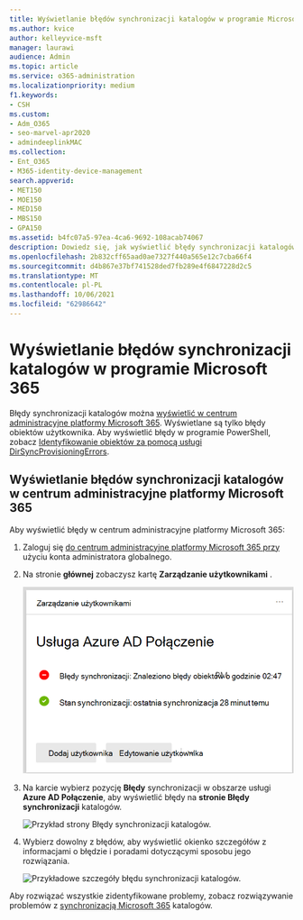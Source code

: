 ```yaml
---
title: Wyświetlanie błędów synchronizacji katalogów w programie Microsoft 365
ms.author: kvice
author: kelleyvice-msft
manager: laurawi
audience: Admin
ms.topic: article
ms.service: o365-administration
ms.localizationpriority: medium
f1.keywords:
- CSH
ms.custom:
- Adm_O365
- seo-marvel-apr2020
- admindeeplinkMAC
ms.collection:
- Ent_O365
- M365-identity-device-management
search.appverid:
- MET150
- MOE150
- MED150
- MBS150
- GPA150
ms.assetid: b4fc07a5-97ea-4ca6-9692-108acab74067
description: Dowiedz się, jak wyświetlić błędy synchronizacji katalogów i możliwe poprawki w centrum administracyjne platformy Microsoft 365.
ms.openlocfilehash: 2b832cff65aad0ae7327f440a565e12c7cba66f4
ms.sourcegitcommit: d4b867e37bf741528ded7fb289e4f6847228d2c5
ms.translationtype: MT
ms.contentlocale: pl-PL
ms.lasthandoff: 10/06/2021
ms.locfileid: "62986642"
---
```

# <a name="view-directory-synchronization-errors-in-microsoft-365"></a>Wyświetlanie błędów synchronizacji katalogów w programie Microsoft 365

Błędy synchronizacji katalogów można <a href="https://go.microsoft.com/fwlink/p/?linkid=2024339" target="_blank">wyświetlić w centrum administracyjne platformy Microsoft 365</a>. Wyświetlane są tylko błędy obiektów użytkownika. Aby wyświetlić błędy w programie PowerShell, zobacz [Identyfikowanie obiektów za pomocą usługi DirSyncProvisioningErrors](/azure/active-directory/hybrid/how-to-connect-syncservice-duplicate-attribute-resiliency).

## <a name="view-directory-synchronization-errors-in-the-microsoft-365-admin-center"></a>Wyświetlanie błędów synchronizacji katalogów w centrum administracyjne platformy Microsoft 365

Aby wyświetlić błędy w centrum administracyjne platformy Microsoft 365:
  
1. Zaloguj się [do centrum administracyjne platformy Microsoft 365 przy](https://admin.microsoft.com) użyciu konta administratora globalnego. 
    
2. Na stronie **głównej** zobaczysz kartę **Zarządzanie użytkownikami** . 
    
    ![Karta Zarządzanie użytkownikami w centrum administracyjne platformy Microsoft 365.](../media/060006e9-de61-49d5-8979-e77cda198e71.png)
  
3. Na karcie wybierz pozycję **Błędy** synchronizacji w obszarze usługi **Azure AD Połączenie**, aby wyświetlić błędy na **stronie Błędy synchronizacji** katalogów.   
    
    ![Przykład strony Błędy synchronizacji katalogów.](../media/882094a3-80d3-4aae-b90b-78b27047974c.png)

4. Wybierz dowolny z błędów, aby wyświetlić okienko szczegółów z informacjami o błędzie i poradami dotyczącymi sposobu jego rozwiązania.

   ![Przykładowe szczegóły błędu synchronizacji katalogów.](../media/a6e302d4-6be7-4e3a-b4b5-81c5a2c02952.png)
  
Aby rozwiązać wszystkie zidentyfikowane problemy, zobacz rozwiązywanie problemów z [synchronizacją Microsoft 365](fix-problems-with-directory-synchronization.md) katalogów.